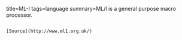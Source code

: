 title=ML-I
tags=language
summary=ML/I is a general purpose macro processor.
~~~~~~

[Source](http://www.ml1.org.uk/)

